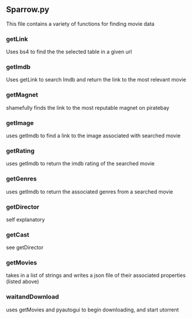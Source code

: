 ## Sparrow.py
This file contains a variety of functions for finding movie data
### getLink
Uses bs4 to find the the selected table in a given url
### getImdb
Uses getLink to search Imdb and return the link to the most relevant movie
### getMagnet
shamefully finds the link to the most reputable magnet on piratebay
### getImage
uses getImdb to find a link to the image associated with searched movie
### getRating
uses getImdb to return the imdb rating of the searched movie
### getGenres
uses getImdb to return the associated genres from a searched movie
### getDirector
self explanatory
### getCast
see getDirector
### getMovies
takes in a list of strings and writes a json file of their associated properties (listed above)
### waitandDownload
uses getMovies and pyautogui to begin downloading, and start utorrent
